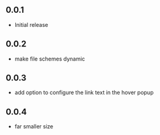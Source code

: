 ## 0.0.1

- Initial release

## 0.0.2

- make file schemes dynamic

## 0.0.3

- add option to configure the link text in the hover popup

## 0.0.4

- far smaller size
